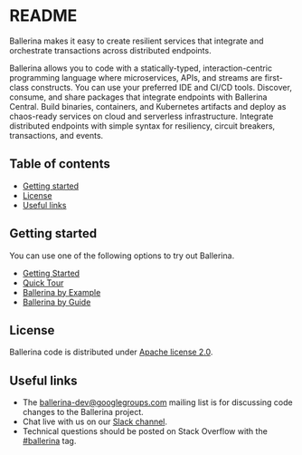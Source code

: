 # README

Ballerina makes it easy to create resilient services that integrate and orchestrate transactions across distributed endpoints.

Ballerina allows you to code with a statically-typed, interaction-centric programming language where microservices, APIs, and streams are first-class constructs. You can use your preferred IDE and CI/CD tools. Discover, consume, and share packages that integrate endpoints with Ballerina Central. Build binaries, containers, and Kubernetes artifacts and deploy as chaos-ready services on cloud and serverless infrastructure. Integrate distributed endpoints with simple syntax for resiliency, circuit breakers, transactions, and events.

## Table of contents

- [Getting started](#getting-started)
- [License](#license)
- [Useful links](#useful-links)

## Getting started

You can use one of the following options to try out Ballerina.

- [Getting Started](https://ballerina.io/learn/getting-started/)
- [Quick Tour](https://ballerina.io/learn/quick-tour/)
- [Ballerina by Example](https://ballerina.io/learn/by-example/)
- [Ballerina by Guide](https://ballerina.io/learn/by-guide/)

## License

Ballerina code is distributed under [Apache license 2.0](https://github.com/ballerina-platform/ballerina-lang/blob/master/LICENSE).

## Useful links

- The ballerina-dev@googlegroups.com mailing list is for discussing code changes to the Ballerina project.
- Chat live with us on our [Slack channel](https://ballerina-platform.slack.com/).
- Technical questions should be posted on Stack Overflow with the [#ballerina](https://stackoverflow.com/questions/tagged/ballerina) tag.